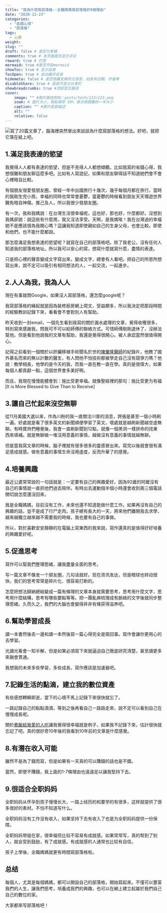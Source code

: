```yaml
---
title: "我為什麼寫部落格--全職媽媽寫部落格的9個理由"
date: "2020-12-23"
categories: 
  - "各類心得"
  - "部落格"
tags: 
  - 心得
weight:
slug: ""
draft: false # 是否为草稿
comments: true # 本页面是否显示评论
reward: true # 打赏
mermaid: true #是否开启mermaid
showToc: true # 显示目录
TocOpen: true # 自动展开目录
hidemeta: false # 是否隐藏文章的元信息，如发布日期、作者等
disableShare: true # 底部不显示分享栏
showbreadcrumbs: true #顶部显示路径
cover:
    image: "" #图片路径例如：posts/tech/123/123.png
    zoom: # 图片大小，例如填写 50% 表示原图像的一半大小
    caption: "" #图片底部描述
    alt: ""
    relative: false
---
```


![](images/5.jpg)寫了20篇文章了，腦海裡突然冒出來談談為什麼寫部落格的想法。好吧，就把它落在紙上吧。

## 1.滿足我表達的慾望

我覺得人人都有表達的慾望，但是不見得人人都想傾聽。比如我寫的省錢心得，我想很難和朋友聊這麼多吧。比如有人寫遊記，如果和朋友聊得話不知道她們會不會心裡暗自比較。

有個朋友很愛發朋友圈，曾經一年中出國旅行十幾次，幾乎每個月都在旅行，當時的我剛生完小孩，幸福的同時也常常會憂鬱，當憂鬱的時候看到朋友天天環遊世界難免暗自神傷。推己及人，所以我很少發朋友圈。

有一次，我和我媽說：在台灣生活很幸福呢，這也好，那也好，什麼都好。沒想到我媽卻說：說這些有什麼用，我又沒法享受。天啊，是我媽唉！我在台灣過的幸福她不是應該很為我開心嗎？這讓我知道即使親如自己的生身父母，也會比較。即使和他們，也不能什麼都說。

那怎麼滿足我想表達的慾望呢？就寫在自己的部落格吧。除了我老公，沒有任何人知道我的部落格地址。所以我可以安心的寫，想寫什麼就寫什麼，盡情的表達。

只是把心裡的聲音變成文字寫出來，變成文字，總會有人看吧。把自己的所思所想寫出來，說不定可以吸引有相同想法的人，一起交流，一起進步。

## 2.人人為我，我為人人

現在有事就問Google，如果沒人寫部落格，還怎麼google呢？

我寫部落格的緣起就是因為裝修廚房網上爬文，受益頗多，所以我決定把那段時間的經驗教訓記錄下來，看看會不會對別人有幫助。

昨天收到一封email，一個先生看到我寫的關於漏水處理的文章，覺得收穫很多，特別寫來感謝我，問我可不可以給師傅的聯絡方式。可惜師傅剛剛退休了，沒辦法幫他。但是看到他說我的文章有幫助，我還是覺得很開心。被人承認當然很值得開心。

記得之前看到一個關於以肝臟移植手術聞名於世的[陳肇隆醫師](https://zh.wikipedia.org/wiki/%E9%99%B3%E8%82%87%E9%9A%86)的紀錄片，他教了國外慕名而來的無以計數的醫生，有人問他不怕技術都被學走自己沒有競爭力嗎？他說：教學相長，他學的是今天的我，而我一直在教一直在學。真的是很偉大，如果每個人都貢獻一點，這個世界會多美好啊。

而且，我現在慢慢能體會到：施比受更幸福。就像聖經裡的那句：施比受更为有福 \[It is More Blessed to Give Than to Receive\]

## 3.讓自己忙起來沒空無聊

從11月美國大選以來，作為川粉的我一直關注川普的消息，誇張是甚至一個小時刷一遍。好處就是看了很多英文的新聞順便學習了英文，壞處就是越刷新聞越空虛無聊。有時寶貝們睡覺後，我會一直刷新聞到12點，就像一個黑洞一樣拼命的找東西來填補。就是無聊做一堆沒用意義的事情，越做沒有意義的事情就越無聊。

但是當我寫文章的時候，腦子裡就有很多很多的靈感冒出來。寫完以後就會很有滿足感成就感。做有意義的事情生命沒用虛度，反而升華了的感覺。

## 4.培養興趣

最近公婆常常說的一句話就是：一定要有自己的興趣愛好。因為92歲的阿嬤沒有自己的事情就一直抓他們過去陪伴。有時出去運動個半個小時還會收到兩三個電話關切說怎麼還沒回來。

我是全職媽媽，目前沒有工作，未來也還不知道能做什麼工作。如果再沒有自己的興趣的話，豈不是成了行尸走肉。孩子總有長大的一天，將來他們離開我去求學，越來越獨立越來越不需要我的時候，我也要有自己的事做。

所以，對於喜歡安安靜靜的在電腦上寫東西的我來說，寫作還真的是值得好好培養的興趣愛好呢。

## 5.促進思考

寫作可以幫我們整理思緒，讓我盡量全面的思考。

写一篇文章不像发一个朋友圈，几句话就好。现在资讯发达，但是眼球也转动很快，我们的思考常常是碎片化、很容易打断的。

怎麼把想法歸納總結變成一篇有條理的文章本身就需要思考，思考用什麼文字，思考用什麼結構，思考有哪些要點等等。把一團亂麻梳理成有脈絡的文字後就同步整理思緒。久而久之，我們的大腦也會變得井井有條获得滋养吧。

## 6.幫助學習成長

讀一本書然後丟一邊和讀一本然後寫一篇心得完全是兩回事。寫作會讓你更用心的去學習。

光讀光看會一知半解，但是如果必須寫下來就逼迫自己徹底研究清楚，甚至讀更多來融會貫通。

我想我的未來多些學習，多些成長，寫作應該是加速器吧。

## 7.記錄生活的點滴，建立我的數位資產

有些感想轉瞬即逝，當下的心境不馬上記錄下來很快就忘了。

一路記錄自己的點點滴滴，等到之後再看自己一路路走來，說不定可以看到自己在慢慢成長呢。

關於[煮飯給我愛的人吃](https://fulltimemammy.com/2020%e5%86%ac%e8%87%b3-%e5%9c%a8%e5%ae%b6%e8%ab%8b%e5%ae%a2%e8%ae%93%e5%b9%b8%e7%a6%8f%e5%8a%a0%e5%80%8d%ef%bc%88%e9%99%846-8%e4%ba%ba%e8%8f%9c%e5%96%ae%ef%bc%89/)讓我覺得很幸福就是例子，如果我不記錄下來，估計很快就忘記了吧。真的很好奇10年後的我看到10年前的文章是什麼感覺。

## 8.有潛在收入可能

雖然不是為了錢而寫，但是如果有一天真的可以賺錢的話也是不錯。

當然，即使不賺錢，我上面的1-7條理由也遠遠足以讓我堅持下去。

## 9.很适合全职妈妈

全职妈妈从怀孕到孩子慢慢长大，一路上经历的和要学的有很多，这样就提供了很多很好的素材。不怕不知道写什么。

全职妈妈没有工作没有收入，如果坚持下去有收入了也是为全职妈妈提供一份保障。

全职妈妈带娃在家，很幸福但比较不容易有成就感。如果常常写，真的帮到了别人，就会受到鼓励，有了成就感。有成就感的人通常也比较有自信。

孩子上學後，全職媽媽就更有時間寫部落格啦。

## 总结

每個人，尤其是每個媽媽，都可以開設自己的部落格，開始寫起來。不僅可以豐富我們的人生，讓我們思考，培養成我們的興趣，也可以在網上建立起屬於我們自己自己的數位的家。

大家都來写部落格吧！
